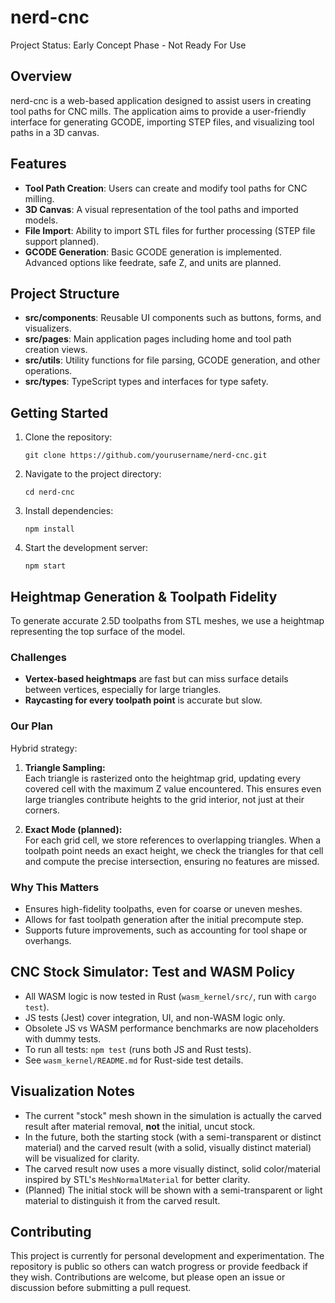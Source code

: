 # nerd-cnc
Project Status: Early Concept Phase - Not Ready For Use

## Overview
nerd-cnc is a web-based application designed to assist users in creating tool paths for CNC mills. The application aims to provide a user-friendly interface for generating GCODE, importing STEP files, and visualizing tool paths in a 3D canvas.

## Features
- **Tool Path Creation**: Users can create and modify tool paths for CNC milling.
- **3D Canvas**: A visual representation of the tool paths and imported models.
- **File Import**: Ability to import STL files for further processing (STEP file support planned).
- **GCODE Generation**: Basic GCODE generation is implemented. Advanced options like feedrate, safe Z, and units are planned.

## Project Structure
- **src/components**: Reusable UI components such as buttons, forms, and visualizers.
- **src/pages**: Main application pages including home and tool path creation views.
- **src/utils**: Utility functions for file parsing, GCODE generation, and other operations.
- **src/types**: TypeScript types and interfaces for type safety.

## Getting Started
1. Clone the repository:
   ```
   git clone https://github.com/yourusername/nerd-cnc.git
   ```
2. Navigate to the project directory:
   ```
   cd nerd-cnc
   ```
3. Install dependencies:
   ```
   npm install
   ```
4. Start the development server:
   ```
   npm start
   ```

## Heightmap Generation & Toolpath Fidelity

To generate accurate 2.5D toolpaths from STL meshes, we use a heightmap representing the top surface of the model.

### Challenges

- **Vertex-based heightmaps** are fast but can miss surface details between vertices, especially for large triangles.
- **Raycasting for every toolpath point** is accurate but slow.

### Our Plan

Hybrid strategy:

1. **Triangle Sampling:**  
   Each triangle is rasterized onto the heightmap grid, updating every covered cell with the maximum Z value encountered. This ensures even large triangles contribute heights to the grid interior, not just at their corners.

2. **Exact Mode (planned):**  
   For each grid cell, we store references to overlapping triangles. When a toolpath point needs an exact height, we check the triangles for that cell and compute the precise intersection, ensuring no features are missed.

### Why This Matters

- Ensures high-fidelity toolpaths, even for coarse or uneven meshes.
- Allows for fast toolpath generation after the initial precompute step.
- Supports future improvements, such as accounting for tool shape or overhangs.

## CNC Stock Simulator: Test and WASM Policy

- All WASM logic is now tested in Rust (`wasm_kernel/src/`, run with `cargo test`).
- JS tests (Jest) cover integration, UI, and non-WASM logic only.
- Obsolete JS vs WASM performance benchmarks are now placeholders with dummy tests.
- To run all tests: `npm test` (runs both JS and Rust tests).
- See `wasm_kernel/README.md` for Rust-side test details.

## Visualization Notes

- The current "stock" mesh shown in the simulation is actually the carved result after material removal, **not** the initial, uncut stock.
- In the future, both the starting stock (with a semi-transparent or distinct material) and the carved result (with a solid, visually distinct material) will be visualized for clarity.
- The carved result now uses a more visually distinct, solid color/material inspired by STL's `MeshNormalMaterial` for better clarity.
- (Planned) The initial stock will be shown with a semi-transparent or light material to distinguish it from the carved result.

## Contributing
This project is currently for personal development and experimentation. The repository is public so others can watch progress or provide feedback if they wish. Contributions are welcome, but please open an issue or discussion before submitting a pull request.
